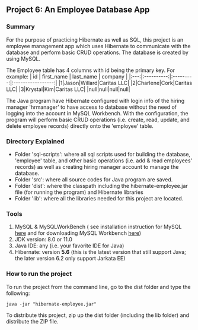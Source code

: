 ## Project 6: An Employee Database App

### Summary
For the purpose of practicing Hibernate as well as SQL, this project is an employee management app which uses Hibernate to communicate with the database and perform basic CRUD operations. The database is created by using MySQL.

The Employee table has 4 columns with id being the primary key. For example:
| id  | first_name | last_name |     company       |
|:---:|:----------:|:---------:|:-----------------:|
|1|Jason|Willard|Caritas LLC|
|2|Charlene|Cork|Caritas LLC|
|3|Krystal|Kim|Caritas LLC|
|null|null|null|null|

The Java program have Hibernate configured with login info of the hiring manager 'hrmanager' to have access to database without the need of logging into the account in MySQL Workbench. With the configuration, the program will perform basic CRUD operations (i.e. create, read, update, and delete employee records) directly onto the 'employee' table.

### Directory Explained
- Folder 'sql-scripts': where all sql scripts used for building the database, 'employee' table, and other basic operations (i.e. add & read employees' records) as well as creating hiring manager account to manage the database.
- Folder 'src': where all source codes for Java program are saved.
- Folder 'dist': where the classpath including the hibernate-employee.jar file (for running the program) and Hibernate libraries
- Folder 'lib': where all the libraries needed for this project are located.
### Tools
1. MySQL & MySQLWorkBench ( see installation instruction for MySQL [here](https://dev.mysql.com/doc/mysql-installation-excerpt/5.7/en/) and for downloading MySQL Workbench [here](https://dev.mysql.com/downloads/workbench/))
2. JDK version: 8.0 or 11.0
3. Java IDE: any (i.e. your favorite IDE for Java)
4. Hibernate: version **5.6** (this is the latest version that still support Java; the later version 6.2 only support Jarkata EE)
### How to run the project
To run the project from the command line, go to the dist folder and type the following:

```java -jar "hibernate-employee.jar" ```

To distribute this project, zip up the dist folder (including the lib folder)
and distribute the ZIP file.
